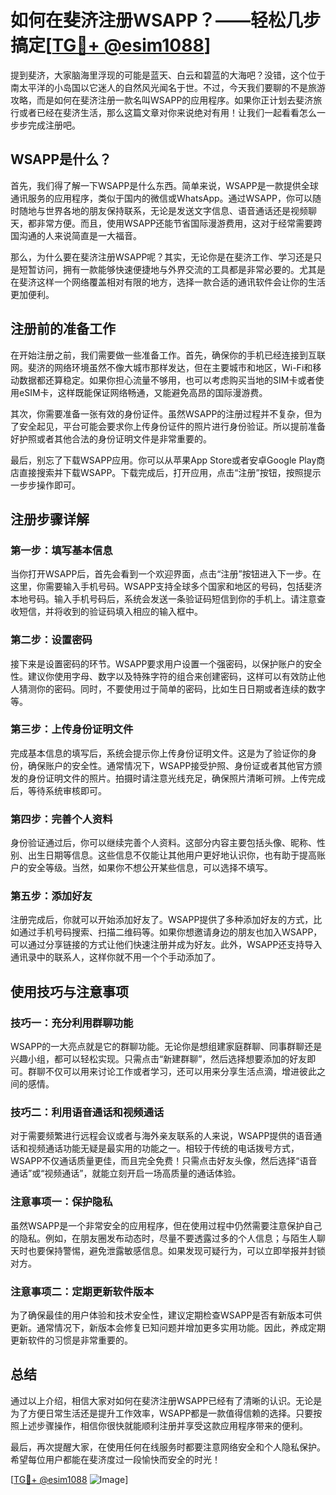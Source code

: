 # 如何在斐济注册WSAPP？——轻松几步搞定[[TG💪+ @esim1088](https://t.me/s/esim1088)]

提到斐济，大家脑海里浮现的可能是蓝天、白云和碧蓝的大海吧？没错，这个位于南太平洋的小岛国以它迷人的自然风光闻名于世。不过，今天我们要聊的不是旅游攻略，而是如何在斐济注册一款名叫WSAPP的应用程序。如果你正计划去斐济旅行或者已经在斐济生活，那么这篇文章对你来说绝对有用！让我们一起看看怎么一步步完成注册吧。

## WSAPP是什么？

首先，我们得了解一下WSAPP是什么东西。简单来说，WSAPP是一款提供全球通讯服务的应用程序，类似于国内的微信或WhatsApp。通过WSAPP，你可以随时随地与世界各地的朋友保持联系，无论是发送文字信息、语音通话还是视频聊天，都非常方便。而且，使用WSAPP还能节省国际漫游费用，这对于经常需要跨国沟通的人来说简直是一大福音。

那么，为什么要在斐济注册WSAPP呢？其实，无论你是在斐济工作、学习还是只是短暂访问，拥有一款能够快速便捷地与外界交流的工具都是非常必要的。尤其是在斐济这样一个网络覆盖相对有限的地方，选择一款合适的通讯软件会让你的生活更加便利。

## 注册前的准备工作

在开始注册之前，我们需要做一些准备工作。首先，确保你的手机已经连接到互联网。斐济的网络环境虽然不像大城市那样发达，但在主要城市和地区，Wi-Fi和移动数据都还算稳定。如果你担心流量不够用，也可以考虑购买当地的SIM卡或者使用eSIM卡，这样既能保证网络畅通，又能避免高昂的国际漫游费。

其次，你需要准备一张有效的身份证件。虽然WSAPP的注册过程并不复杂，但为了安全起见，平台可能会要求你上传身份证件的照片进行身份验证。所以提前准备好护照或者其他合法的身份证明文件是非常重要的。

最后，别忘了下载WSAPP应用。你可以从苹果App Store或者安卓Google Play商店直接搜索并下载WSAPP。下载完成后，打开应用，点击“注册”按钮，按照提示一步步操作即可。

## 注册步骤详解

### 第一步：填写基本信息

当你打开WSAPP后，首先会看到一个欢迎界面，点击“注册”按钮进入下一步。在这里，你需要输入手机号码。WSAPP支持全球多个国家和地区的号码，包括斐济本地号码。输入手机号码后，系统会发送一条验证码短信到你的手机上。请注意查收短信，并将收到的验证码填入相应的输入框中。

### 第二步：设置密码

接下来是设置密码的环节。WSAPP要求用户设置一个强密码，以保护账户的安全性。建议你使用字母、数字以及特殊字符的组合来创建密码，这样可以有效防止他人猜测你的密码。同时，不要使用过于简单的密码，比如生日日期或者连续的数字等。

### 第三步：上传身份证明文件

完成基本信息的填写后，系统会提示你上传身份证明文件。这是为了验证你的身份，确保账户的安全性。通常情况下，WSAPP接受护照、身份证或者其他官方颁发的身份证明文件的照片。拍摄时请注意光线充足，确保照片清晰可辨。上传完成后，等待系统审核即可。

### 第四步：完善个人资料

身份验证通过后，你可以继续完善个人资料。这部分内容主要包括头像、昵称、性别、出生日期等信息。这些信息不仅能让其他用户更好地认识你，也有助于提高账户的安全等级。当然，如果你不想公开某些信息，可以选择不填写。

### 第五步：添加好友

注册完成后，你就可以开始添加好友了。WSAPP提供了多种添加好友的方式，比如通过手机号码搜索、扫描二维码等。如果你想邀请身边的朋友也加入WSAPP，可以通过分享链接的方式让他们快速注册并成为好友。此外，WSAPP还支持导入通讯录中的联系人，这样你就不用一个个手动添加了。

## 使用技巧与注意事项

### 技巧一：充分利用群聊功能

WSAPP的一大亮点就是它的群聊功能。无论你是想组建家庭群聊、同事群聊还是兴趣小组，都可以轻松实现。只需点击“新建群聊”，然后选择想要添加的好友即可。群聊不仅可以用来讨论工作或者学习，还可以用来分享生活点滴，增进彼此之间的感情。

### 技巧二：利用语音通话和视频通话

对于需要频繁进行远程会议或者与海外亲友联系的人来说，WSAPP提供的语音通话和视频通话功能无疑是最实用的功能之一。相较于传统的电话拨号方式，WSAPP不仅通话质量更佳，而且完全免费！只需点击好友头像，然后选择“语音通话”或“视频通话”，就能立刻开启一场高质量的通话体验。

### 注意事项一：保护隐私

虽然WSAPP是一个非常安全的应用程序，但在使用过程中仍然需要注意保护自己的隐私。例如，在朋友圈发布动态时，尽量不要透露过多的个人信息；与陌生人聊天时也要保持警惕，避免泄露敏感信息。如果发现可疑行为，可以立即举报并封锁对方。

### 注意事项二：定期更新软件版本

为了确保最佳的用户体验和技术安全性，建议定期检查WSAPP是否有新版本可供更新。通常情况下，新版本会修复已知问题并增加更多实用功能。因此，养成定期更新软件的习惯是非常重要的。

## 总结

通过以上介绍，相信大家对如何在斐济注册WSAPP已经有了清晰的认识。无论是为了方便日常生活还是提升工作效率，WSAPP都是一款值得信赖的选择。只要按照上述步骤操作，相信你很快就能顺利注册并享受这款应用程序带来的便利。

最后，再次提醒大家，在使用任何在线服务时都要注意网络安全和个人隐私保护。希望每位用户都能在斐济度过一段愉快而安全的时光！

[[TG💪+ @esim1088](https://t.me/s/esim1088) ![Image](https://i.postimg.cc/4NQfJmqS/Snipaste-2025-05-13-00-14-12.png)]